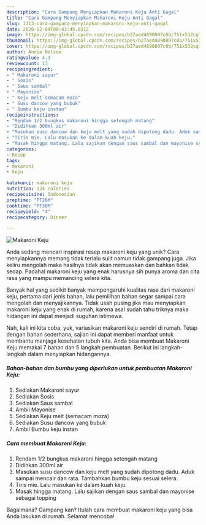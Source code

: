 ```yaml
---
description: "Cara Gampang Menyiapkan Makaroni Keju Anti Gagal"
title: "Cara Gampang Menyiapkan Makaroni Keju Anti Gagal"
slug: 1313-cara-gampang-menyiapkan-makaroni-keju-anti-gagal
date: 2020-12-04T08:43:45.031Z
image: https://img-global.cpcdn.com/recipes/b27aed4890807c0b/751x532cq70/makaroni-keju-foto-resep-utama.jpg
thumbnail: https://img-global.cpcdn.com/recipes/b27aed4890807c0b/751x532cq70/makaroni-keju-foto-resep-utama.jpg
cover: https://img-global.cpcdn.com/recipes/b27aed4890807c0b/751x532cq70/makaroni-keju-foto-resep-utama.jpg
author: Annie Nelson
ratingvalue: 4.3
reviewcount: 13
recipeingredient:
- " Makaroni sayur"
- " Sosis"
- " Saus sambal"
- " Mayonise"
- " Keju melt semacam moza"
- " Susu dancow yang bubuk"
- " Bumbu keju instan"
recipeinstructions:
- "Rendam 1/2 bungkus makaroni hingga setengah matang"
- "Didihkan 300ml air"
- "Masukan susu dancow dan keju melt yang sudah dipotong dadu. Aduk sampai mencair dan rata. Tambahkan bumbu keju sesuai selera."
- "Tiris mie. Lalu masukan ke dalam kuah keju."
- "Masak hingga matang. Lalu sajikan dengan saus sambal dan mayonise sebagai topping"
categories:
- Resep
tags:
- makaroni
- keju

katakunci: makaroni keju 
nutrition: 124 calories
recipecuisine: Indonesian
preptime: "PT26M"
cooktime: "PT30M"
recipeyield: "4"
recipecategory: Dinner

---
```



![Makaroni Keju](https://img-global.cpcdn.com/recipes/b27aed4890807c0b/751x532cq70/makaroni-keju-foto-resep-utama.jpg)

Anda sedang mencari inspirasi resep makaroni keju yang unik? Cara menyiapkannya memang tidak terlalu sulit namun tidak gampang juga. Jika keliru mengolah maka hasilnya tidak akan memuaskan dan bahkan tidak sedap. Padahal makaroni keju yang enak harusnya sih punya aroma dan cita rasa yang mampu memancing selera kita.



Banyak hal yang sedikit banyak mempengaruhi kualitas rasa dari makaroni keju, pertama dari jenis bahan, lalu pemilihan bahan segar sampai cara mengolah dan menyajikannya. Tidak usah pusing jika mau menyiapkan makaroni keju yang enak di rumah, karena asal sudah tahu triknya maka hidangan ini dapat menjadi suguhan istimewa.


Nah, kali ini kita coba, yuk, variasikan makaroni keju sendiri di rumah. Tetap dengan bahan sederhana, sajian ini dapat memberi manfaat untuk membantu menjaga kesehatan tubuh kita. Anda bisa membuat Makaroni Keju memakai 7 bahan dan 5 langkah pembuatan. Berikut ini langkah-langkah dalam menyiapkan hidangannya.

<!--inarticleads1-->

##### Bahan-bahan dan bumbu yang diperlukan untuk pembuatan Makaroni Keju:

1. Sediakan  Makaroni sayur
1. Sediakan  Sosis
1. Sediakan  Saus sambal
1. Ambil  Mayonise
1. Sediakan  Keju melt (semacam moza)
1. Sediakan  Susu dancow yang bubuk
1. Ambil  Bumbu keju instan




<!--inarticleads2-->

##### Cara membuat Makaroni Keju:

1. Rendam 1/2 bungkus makaroni hingga setengah matang
1. Didihkan 300ml air
1. Masukan susu dancow dan keju melt yang sudah dipotong dadu. Aduk sampai mencair dan rata. Tambahkan bumbu keju sesuai selera.
1. Tiris mie. Lalu masukan ke dalam kuah keju.
1. Masak hingga matang. Lalu sajikan dengan saus sambal dan mayonise sebagai topping




Bagaimana? Gampang kan? Itulah cara membuat makaroni keju yang bisa Anda lakukan di rumah. Selamat mencoba!
